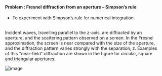 #### Problem : Fresnel diffraction from an aperture – Simpson’s rule
- To experiment with Simpson’s rule for numerical integration.


<br />
Incident waves, travelling parallel to the z-axis, are diffracted by an aperture, and the scattering pattern observed on a screen. In the Fresnel approximation, the screen is near compared with the size of the aperture, and the diffraction pattern varies strongly with the separation, z. Examples of this “near-field” diffraction are shown in the figure for circular, square and triangular apertures.

![image](https://user-images.githubusercontent.com/51804798/139588125-473c1120-31c1-4fbf-9337-87728f2d9545.png)
